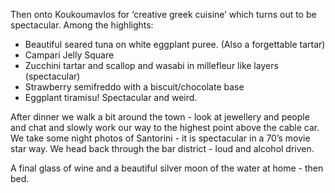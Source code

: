 Then onto Koukoumavlos for ‘creative greek cuisine’ which turns out to be spectacular. Among the highlights:
* Beautiful seared tuna on white eggplant puree. (Also a forgettable tartar)
* Campari Jelly Square
* Zucchini tartar and scallop and wasabi in millefleur like layers (spectacular)
* Strawberry semifreddo with a biscuit/chocolate base
* Eggplant tiramisu! Spectacular and weird.

After dinner we walk a bit around the town - look at jewellery and people and chat and slowly work our way to the highest point above the cable car. We take some night photos of Santorini - it is spectacular in a 70’s movie star way. We head back through the bar district - loud and alcohol driven. 

A final glass of wine and a beautiful silver moon of the water at home - then bed.
